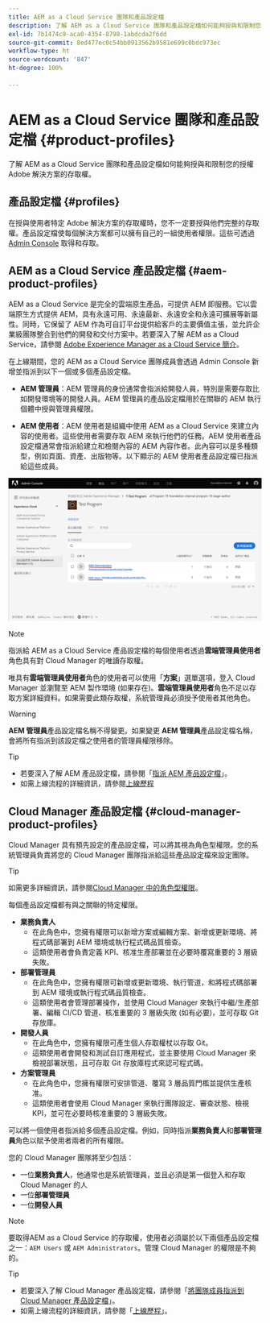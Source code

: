 ```yaml
---
title: AEM as a Cloud Service 團隊和產品設定檔
description: 了解 AEM as a Cloud Service 團隊和產品設定檔如何能夠授與和限制您的授權 Adobe 解決方案的存取權。
exl-id: 7b1474c9-aca0-4354-8798-1abdcda2f6dd
source-git-commit: 8ed477ec0c54bb0913562b9581e699c0bdc973ec
workflow-type: ht
source-wordcount: '847'
ht-degree: 100%

---
```



# AEM as a Cloud Service 團隊和產品設定檔 {#product-profiles}

了解 AEM as a Cloud Service 團隊和產品設定檔如何能夠授與和限制您的授權 Adobe 解決方案的存取權。

## 產品設定檔 {#profiles}

在授與使用者特定 Adobe 解決方案的存取權時，您不一定要授與他們完整的存取權。產品設定檔使每個解決方案都可以擁有自己的一組使用者權限。這些可透過 [Admin Console](/help/journey-onboarding/admin-console.md) 取得和存取。

## AEM as a Cloud Service 產品設定檔 {#aem-product-profiles}

AEM as a Cloud Service 是完全的雲端原生產品，可提供 AEM 即服務。它以雲端原生方式提供 AEM，具有永遠可用、永遠最新、永遠安全和永遠可擴展等新屬性。同時，它保留了 AEM 作為可自訂平台提供給客戶的主要價值主張，並允許企業級團隊整合到他們的開發和交付方案中。若要深入了解 AEM as a Cloud Service，請參閱 [Adobe Experience Manager as a Cloud Service 簡介](/help/overview/introduction.md)。

在上線期間，您的 AEM as a Cloud Service 團隊成員會透過 Admin Console 新增並指派到以下一個或多個產品設定檔。

* **AEM 管理員**：AEM 管理員的身份通常會指派給開發人員，特別是需要存取比如開發環境等的開發人員。AEM 管理員的產品設定檔用於在關聯的 AEM 執行個體中授與管理員權限。

* **AEM 使用者**：AEM 使用者是組織中使用 AEM as a Cloud Service 來建立內容的使用者。這些使用者需要存取 AEM 來執行他們的任務。AEM 使用者產品設定檔通常會指派給建立和檢閱內容的 AEM 內容作者。此內容可以是多種類型，例如頁面、資產、出版物等。以下顯示的 AEM 使用者產品設定檔已指派給這些成員。

![產品設定檔](/help/onboarding/assets/admin-console-profiles.png)

>[!NOTE]
>
>指派給 AEM as a Cloud Service 產品設定檔的每個使用者透過&#x200B;**雲端管理員使用者**&#x200B;角色具有對 Cloud Manager 的唯讀存取權。
>
>唯具有&#x200B;**雲端管理員使用者**&#x200B;角色的使用者可以使用「**方案**」選單選項，登入 Cloud Manager 並瀏覽至 AEM 製作環境 (如果存在)。**雲端管理員使用者**&#x200B;角色不足以存取方案詳細資料。如果需要此類存取權，系統管理員必須授予使用者其他角色。

>[!WARNING]
>
>**AEM 管理員**&#x200B;產品設定檔名稱不得變更。如果變更 **AEM 管理員**&#x200B;產品設定檔名稱，會將所有指派到該設定檔之使用者的管理員權限移除。

>[!TIP]
>
>* 若要深入了解 AEM 產品設定檔，請參閱「[指派 AEM 產品設定檔](/help/journey-onboarding/assign-profiles-aem.md)」。
>* 如需上線流程的詳細資訊，請參閱[上線歷程](/help/journey-onboarding/overview.md)

## Cloud Manager 產品設定檔 {#cloud-manager-product-profiles}

Cloud Manager 具有預先設定的產品設定檔，可以將其視為角色型權限。您的系統管理員負責將您的 Cloud Manager 團隊指派給這些產品設定檔來設定團隊。

>[!TIP]
>
>如需更多詳細資訊，請參閱[Cloud Manager 中的角色型權限](/help/onboarding/cloud-manager-introduction.md#role-based-permissions)。

每個產品設定檔都有與之關聯的特定權限。

* **業務負責人**
   * 在此角色中，您擁有權限可以新增方案或編輯方案、新增或更新環境、將程式碼部署到 AEM 環境或執行程式碼品質檢查。
   * 這類使用者會負責定義 KPI、核准生產部署並在必要時覆寫重要的 3 層級失敗。
* **部署管理員**
   * 在此角色中，您擁有權限可新增或更新環境、執行管道，和將程式碼部署到 AEM 環境或執行程式碼品質檢查。
   * 這類使用者會管理部署操作，並使用 Cloud Manager 來執行中繼/生產部署、編輯 CI/CD 管道、核准重要的 3 層級失敗 (如有必要)，並可存取 Git 存放庫。
* **開發人員**
   * 在此角色中，您擁有權限可產生個人存取權杖以存取 Git。
   * 這類使用者會開發和測試自訂應用程式，並主要使用 Cloud Manager 來檢視部署狀態，且可存取 Git 存放庫程式來認可程式碼。
* **方案管理員**
   * 在此角色中，您擁有權限可安排管道、覆寫 3 層品質門檻並提供生產核准。
   * 這類使用者會使用 Cloud Manager 來執行團隊設定、審查狀態、檢視 KPI，並可在必要時核准重要的 3 層級失敗。

可以將一個使用者指派給多個產品設定檔。例如，同時指派&#x200B;**業務負責人**&#x200B;和&#x200B;**部署管理員**&#x200B;角色以賦予使用者兩者的所有權限。

您的 Cloud Manager 團隊將至少包括：

* 一位&#x200B;**業務負責人**，他通常也是系統管理員，並且必須是第一個登入和存取 Cloud Manager 的人
* 一位&#x200B;**部署管理員**
* 一位&#x200B;**開發人員**

>[!NOTE]
>
>要取得AEM as a Cloud Service 的存取權，使用者必須屬於以下兩個產品設定檔之一：`AEM Users` 或 `AEM Administrators`。管理 Cloud Manager 的權限是不夠的。

>[!TIP]
>
>* 若要深入了解 Cloud Manager 產品設定檔，請參閱「[將團隊成員指派到 Cloud Manager 產品設定檔](/help/journey-onboarding/assign-profiles-cloud-manager.md)」。
>* 如需上線流程的詳細資訊，請參閱「[上線歷程](/help/journey-onboarding/overview.md)」。
